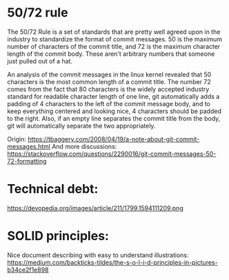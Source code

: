 # 50/72 rule
The 50/72 Rule is a set of standards that are pretty well agreed upon in the industry to standardize the format of commit messages. 50 is the maximum number of characters of the commit title, and 72 is the maximum character length of the commit body. These aren't arbitrary numbers that someone just pulled out of a hat.

An analysis of the commit messages in the linux kernel revealed that 50 characters is the most common length of a commit title. The number 72 comes from the fact that 80 characters is the widely accepted industry standard for readable character length of one line, git automatically adds a padding of 4 characters to the left of the commit message body, and to keep everything centered and looking nice, 4 characters should be padded to the right. Also, if an empty line separates the commit title from the body, git will automatically separate the two appropriately.

Origin: https://tbaggery.com/2008/04/19/a-note-about-git-commit-messages.html
And more discussions: https://stackoverflow.com/questions/2290016/git-commit-messages-50-72-formatting


# Technical debt:
https://devopedia.org/images/article/211/1799.1594111209.png

# SOLID principles:
Nice document describing with easy to understand illustrations:
https://medium.com/backticks-tildes/the-s-o-l-i-d-principles-in-pictures-b34ce2f1e898
